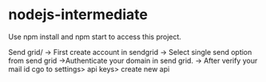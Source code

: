 # nodejs-intermediate

Use npm install and npm start to access this project.

Send grid/
-> First create account in sendgrid
-> Select single send option from send grid
->Authenticate your domain in send grid.
-> After verify your mail id cgo to settings> api keys> create new api

